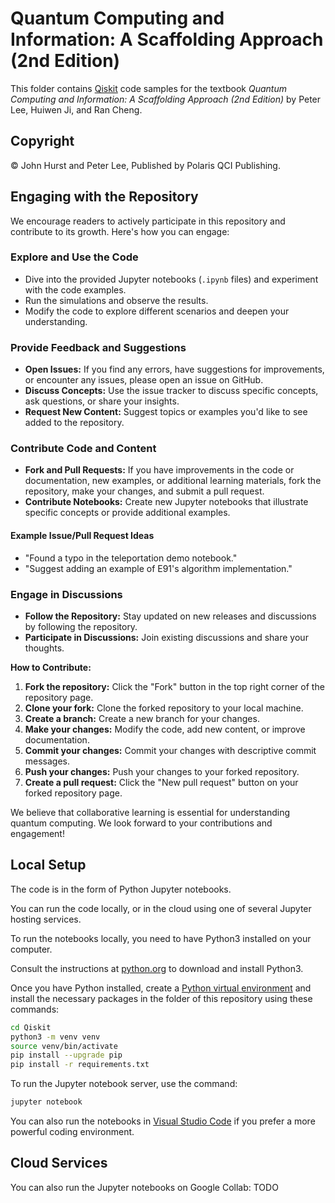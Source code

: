 # Quantum Computing and Information: A Scaffolding Approach (2nd Edition)

This folder contains [Qiskit](https://www.ibm.com/quantum/qiskit) code samples for the textbook *Quantum Computing and Information: A Scaffolding Approach (2nd Edition)* by Peter Lee, Huiwen Ji, and Ran Cheng.

## Copyright

© John Hurst and Peter Lee, Published by Polaris QCI Publishing.

## Engaging with the Repository

We encourage readers to actively participate in this repository and contribute to its growth. Here's how you can engage:

### Explore and Use the Code

* Dive into the provided Jupyter notebooks (`.ipynb` files) and experiment with the code examples.
* Run the simulations and observe the results.
* Modify the code to explore different scenarios and deepen your understanding.

### Provide Feedback and Suggestions

* **Open Issues:** If you find any errors, have suggestions for improvements, or encounter any issues, please open an issue on GitHub.
* **Discuss Concepts:** Use the issue tracker to discuss specific concepts, ask questions, or share your insights.
* **Request New Content:** Suggest topics or examples you'd like to see added to the repository.

### Contribute Code and Content

* **Fork and Pull Requests:** If you have improvements in the code or documentation, new examples, or additional learning materials, fork the repository, make your changes, and submit a pull request.
* **Contribute Notebooks:** Create new Jupyter notebooks that illustrate specific concepts or provide additional examples.

#### Example Issue/Pull Request Ideas

* "Found a typo in the teleportation demo notebook."
* "Suggest adding an example of E91's algorithm implementation."

### Engage in Discussions

* **Follow the Repository:** Stay updated on new releases and discussions by following the repository.
* **Participate in Discussions:** Join existing discussions and share your thoughts.

**How to Contribute:**

1.  **Fork the repository:** Click the "Fork" button in the top right corner of the repository page.
2.  **Clone your fork:** Clone the forked repository to your local machine.
3.  **Create a branch:** Create a new branch for your changes.
4.  **Make your changes:** Modify the code, add new content, or improve documentation.
5.  **Commit your changes:** Commit your changes with descriptive commit messages.
6.  **Push your changes:** Push your changes to your forked repository.
7.  **Create a pull request:** Click the "New pull request" button on your forked repository page.

We believe that collaborative learning is essential for understanding quantum computing. We look forward to your contributions and engagement!

## Local Setup

The code is in the form of Python Jupyter notebooks.

You can run the code locally, or in the cloud using one of several Jupyter hosting services.

To run the notebooks locally, you need to have Python3 installed on your computer.

Consult the instructions at [python.org](https://www.python.org/) to download and install Python3.

Once you have Python installed, create a [Python virtual environment](https://docs.python.org/3/library/venv.html)
and install the necessary packages in the folder of this repository using these commands:

``` bash
cd Qiskit
python3 -m venv venv
source venv/bin/activate
pip install --upgrade pip
pip install -r requirements.txt
```

To run the Jupyter notebook server, use the command:

``` bash
jupyter notebook
```

You can also run the notebooks in [Visual Studio Code](https://code.visualstudio.com/docs/sourcecontrol/github) if you prefer a more powerful coding environment.

## Cloud Services

You can also run the Jupyter notebooks on Google Collab: TODO
